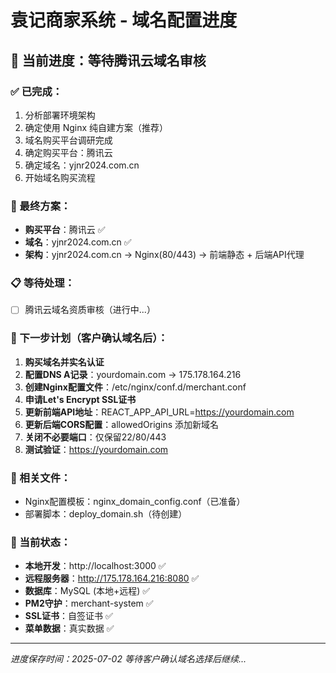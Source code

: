 # 袁记商家系统 - 域名配置进度

## 📍 当前进度：等待腾讯云域名审核

### ✅ 已完成：
1. 分析部署环境架构
2. 确定使用 Nginx 纯自建方案（推荐）
3. 域名购买平台调研完成
4. 确定购买平台：腾讯云
5. 确定域名：yjnr2024.com.cn
6. 开始域名购买流程

### 🎯 最终方案：
- **购买平台**：腾讯云 ✅
- **域名**：yjnr2024.com.cn ✅
- **架构**：yjnr2024.com.cn → Nginx(80/443) → 前端静态 + 后端API代理

### 📋 等待处理：
- [ ] 腾讯云域名资质审核（进行中...）

### 🚀 下一步计划（客户确认域名后）：
1. **购买域名并实名认证**
2. **配置DNS A记录**：yourdomain.com → 175.178.164.216
3. **创建Nginx配置文件**：/etc/nginx/conf.d/merchant.conf
4. **申请Let's Encrypt SSL证书**
5. **更新前端API地址**：REACT_APP_API_URL=https://yourdomain.com
6. **更新后端CORS配置**：allowedOrigins 添加新域名
7. **关闭不必要端口**：仅保留22/80/443
8. **测试验证**：https://yourdomain.com

### 📁 相关文件：
- Nginx配置模板：nginx_domain_config.conf（已准备）
- 部署脚本：deploy_domain.sh（待创建）

### 🔗 当前状态：
- **本地开发**：http://localhost:3000 ✅
- **远程服务器**：http://175.178.164.216:8080 ✅
- **数据库**：MySQL (本地+远程) ✅
- **PM2守护**：merchant-system ✅
- **SSL证书**：自签证书 ✅
- **菜单数据**：真实数据 ✅

---
*进度保存时间：2025-07-02*
*等待客户确认域名选择后继续...* 